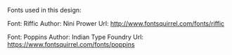 Fonts used in this design:

Font: Riffic
Author: Nini Prower
Url: http://www.fontsquirrel.com/fonts/riffic

Font: Poppins
Author: Indian Type Foundry
Url: https://www.fontsquirrel.com/fonts/poppins